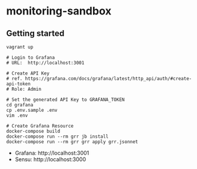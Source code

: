 # monitoring-sandbox

## Getting started

```
vagrant up

# Login to Grafana
# URL:  http://localhost:3001

# Create API Key
# ref. https://grafana.com/docs/grafana/latest/http_api/auth/#create-api-token
# Role: Admin

# Set the generated API Key to GRAFANA_TOKEN
cd grafana
cp .env.sample .env
vim .env

# Create Grafana Resource
docker-compose build
docker-compose run --rm grr jb install
docker-compose run --rm grr grr apply grr.jsonnet
```

- Grafana: http://localhost:3001
- Sensu: http://localhost:3000
